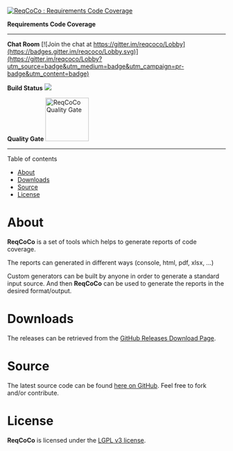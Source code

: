 [![ReqCoCo : Requirements Code Coverage](https://paissad.github.io/reqcoco/img/reqcoco-logo-orig.png "ReqCoCo : Requirements Code Coverage")](https://paissad.github.io/reqcoco)

**Requirements Code Coverage**

----------

**Chat Room** [![Join the chat at https://gitter.im/reqcoco/Lobby](https://badges.gitter.im/reqcoco/Lobby.svg)](https://gitter.im/reqcoco/Lobby?utm_source=badge&utm_medium=badge&utm_campaign=pr-badge&utm_content=badge)

**Build Status** <a target="_blank" href ="https://travis-ci.org/paissad/reqcoco"><img src="https://travis-ci.org/paissad/reqcoco.svg?branch=master" /></a>

**Quality Gate** <a target="_blank" href="https://sonarqube.com/dashboard?id=net.paissad.tools.reqcoco%3Areqcoco-parent"><img alt="ReqCoCo Quality Gate" src="https://www.sonarqube.org/assets/logo-31ad3115b1b4b120f3d1efd63e6b13ac9f1f89437f0cf6881cc4d8b5603a52b4.svg" width="100px"></a>

----------

Table of contents

- [About](#about)
- [Downloads](#downloads)
- [Source](#source)
- [License](#license)


# About

**ReqCoCo** is a set of tools which helps to generate reports of code coverage.

The reports can generated in different ways (console, html, pdf, xlsx, ...)

Custom generators can be built by anyone in order to generate a standard input source. And then **ReqCoCo** can be used to generate the reports in the
desired format/output.

# Downloads

The releases can be retrieved from the [GitHub Releases Download Page][gh-releases-page].


# Source

The latest source code can be found [here on GitHub][gh-source-code-page]. Feel free to fork and/or contribute.

# License

**ReqCoCo** is licensed under the [LGPL v3 license][reqcoco-license-link]. 

[gh-releases-page]: https://github.com/paissad/reqcoco/releases "ReqCoCo Releases"
[gh-source-code-page]: https://github.com/paissad/reqcoco "ReqCoCo Source Code"
[reqcoco-license-link]: https://raw.githubusercontent.com/paissad/reqcoco/master/LICENSE "License"
